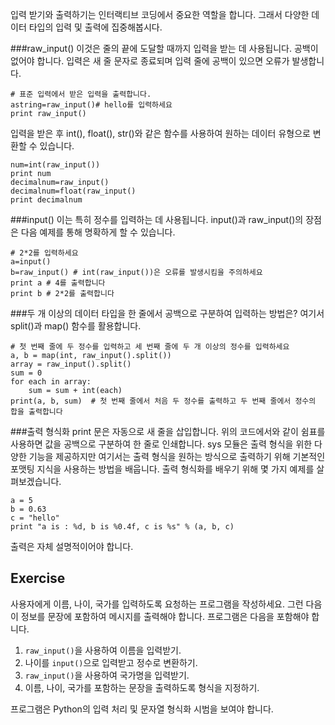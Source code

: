 입력 받기와 출력하기는 인터랙티브 코딩에서 중요한 역할을 합니다. 그래서 다양한 데이터 타입의 입력 및 출력에 집중해봅시다.

###raw_input()
이것은 줄의 끝에 도달할 때까지 입력을 받는 데 사용됩니다. 공백이 없어야 합니다. 입력은 새 줄 문자로 종료되며 입력 줄에 공백이 있으면 오류가 발생합니다.

    # 표준 입력에서 받은 입력을 출력합니다.
    astring=raw_input()# hello를 입력하세요
    print raw_input()

입력을 받은 후 int(), float(), str()와 같은 함수를 사용하여 원하는 데이터 유형으로 변환할 수 있습니다.

    num=int(raw_input())
    print num
    decimalnum=raw_input()
    decimalnum=float(raw_input()
    print decimalnum

###input()
이는 특히 정수를 입력하는 데 사용됩니다. input()과 raw_input()의 장점은 다음 예제를 통해 명확하게 할 수 있습니다.

    # 2*2를 입력하세요
    a=input()
    b=raw_input() # int(raw_input())은 오류를 발생시킴을 주의하세요
    print a # 4를 출력합니다
    print b # 2*2를 출력합니다

###두 개 이상의 데이터 타입을 한 줄에서 공백으로 구분하여 입력하는 방법은?
여기서 split()과 map() 함수를 활용합니다.

    # 첫 번째 줄에 두 정수를 입력하고 세 번째 줄에 두 개 이상의 정수를 입력하세요
    a, b = map(int, raw_input().split())
    array = raw_input().split()
    sum = 0
    for each in array:
        sum = sum + int(each)
    print(a, b, sum)  # 첫 번째 줄에서 처음 두 정수를 출력하고 두 번째 줄에서 정수의 합을 출력합니다

###출력 형식화
print 문은 자동으로 새 줄을 삽입합니다. 위의 코드에서와 같이 쉼표를 사용하면 값을 공백으로 구분하여 한 줄로 인쇄합니다. sys 모듈은 출력 형식을 위한 다양한 기능을 제공하지만 여기서는 출력 형식을 원하는 방식으로 출력하기 위해 기본적인 포맷팅 지식을 사용하는 방법을 배웁니다. 출력 형식화를 배우기 위해 몇 가지 예제를 살펴보겠습니다.

    a = 5
    b = 0.63
    c = "hello"
    print "a is : %d, b is %0.4f, c is %s" % (a, b, c)

출력은 자체 설명적이어야 합니다.

Exercise
--------

사용자에게 이름, 나이, 국가를 입력하도록 요청하는 프로그램을 작성하세요. 그런 다음 이 정보를 문장에 포함하여 메시지를 출력해야 합니다. 프로그램은 다음을 포함해야 합니다.

1. `raw_input()`을 사용하여 이름을 입력받기.
2. 나이를 `input()`으로 입력받고 정수로 변환하기.
3. `raw_input()`을 사용하여 국가명을 입력받기.
4. 이름, 나이, 국가를 포함하는 문장을 출력하도록 형식을 지정하기.

프로그램은 Python의 입력 처리 및 문자열 형식화 시범을 보여야 합니다.